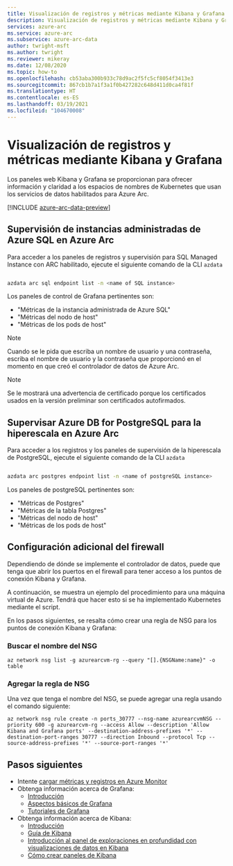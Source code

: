 ```yaml
---
title: Visualización de registros y métricas mediante Kibana y Grafana
description: Visualización de registros y métricas mediante Kibana y Grafana
services: azure-arc
ms.service: azure-arc
ms.subservice: azure-arc-data
author: twright-msft
ms.author: twright
ms.reviewer: mikeray
ms.date: 12/08/2020
ms.topic: how-to
ms.openlocfilehash: cb53aba300b933c78d9ac2f5fc5cf8054f3413e3
ms.sourcegitcommit: 867cb1b7a1f3a1f0b427282c648d411d0ca4f81f
ms.translationtype: HT
ms.contentlocale: es-ES
ms.lasthandoff: 03/19/2021
ms.locfileid: "104670008"
---
```

# <a name="view-logs-and-metrics-using-kibana-and-grafana"></a>Visualización de registros y métricas mediante Kibana y Grafana

Los paneles web Kibana y Grafana se proporcionan para ofrecer información y claridad a los espacios de nombres de Kubernetes que usan los servicios de datos habilitados para Azure Arc.

[!INCLUDE [azure-arc-data-preview](../../../includes/azure-arc-data-preview.md)]


## <a name="monitor-azure-sql-managed-instances-on-azure-arc"></a>Supervisión de instancias administradas de Azure SQL en Azure Arc

Para acceder a los paneles de registros y supervisión para SQL Managed Instance con ARC habilitado, ejecute el siguiente comando de la CLI `azdata`

```bash

azdata arc sql endpoint list -n <name of SQL instance>

```
Los paneles de control de Grafana pertinentes son:

* "Métricas de la instancia administrada de Azure SQL"
* "Métricas del nodo de host"
* "Métricas de los pods de host"


> [!NOTE]
>  Cuando se le pida que escriba un nombre de usuario y una contraseña, escriba el nombre de usuario y la contraseña que proporcionó en el momento en que creó el controlador de datos de Azure Arc.

> [!NOTE]
>  Se le mostrará una advertencia de certificado porque los certificados usados en la versión preliminar son certificados autofirmados.


## <a name="monitor-azure-database-for-postgresql-hyperscale-on-azure-arc"></a>Supervisar Azure DB for PostgreSQL para la hiperescala en Azure Arc

Para acceder a los registros y los paneles de supervisión de la hiperescala de PostgreSQL, ejecute el siguiente comando de la CLI `azdata`

```bash

azdata arc postgres endpoint list -n <name of postgreSQL instance>

```

Los paneles de postgreSQL pertinentes son:

* "Métricas de Postgres"
* "Métricas de la tabla Postgres"
* "Métricas del nodo de host"
* "Métricas de los pods de host"


## <a name="additional-firewall-configuration"></a>Configuración adicional del firewall

Dependiendo de dónde se implemente el controlador de datos, puede que tenga que abrir los puertos en el firewall para tener acceso a los puntos de conexión Kibana y Grafana.

A continuación, se muestra un ejemplo del procedimiento para una máquina virtual de Azure. Tendrá que hacer esto si se ha implementado Kubernetes mediante el script.

En los pasos siguientes, se resalta cómo crear una regla de NSG para los puntos de conexión Kibana y Grafana:

### <a name="find-the-name-of-the-nsg"></a>Buscar el nombre del NSG

```azurecli
az network nsg list -g azurearcvm-rg --query "[].{NSGName:name}" -o table
```

### <a name="add-the-nsg-rule"></a>Agregar la regla de NSG

Una vez que tenga el nombre del NSG, se puede agregar una regla usando el comando siguiente:

```azurecli
az network nsg rule create -n ports_30777 --nsg-name azurearcvmNSG --priority 600 -g azurearcvm-rg --access Allow --description 'Allow Kibana and Grafana ports' --destination-address-prefixes '*' --destination-port-ranges 30777 --direction Inbound --protocol Tcp --source-address-prefixes '*' --source-port-ranges '*'
```


## <a name="next-steps"></a>Pasos siguientes
- Intente [cargar métricas y registros en Azure Monitor](upload-metrics-and-logs-to-azure-monitor.md)
- Obtenga información acerca de Grafana:
   - [Introducción](https://grafana.com/docs/grafana/latest/getting-started/getting-started)
   - [Aspectos básicos de Grafana](https://grafana.com/tutorials/grafana-fundamentals/#1)
   - [Tutoriales de Grafana](https://grafana.com/tutorials/grafana-fundamentals/#1)
- Obtenga información acerca de Kibana:
   - [Introducción](https://www.elastic.co/webinars/getting-started-kibana?baymax=default&elektra=docs&storm=top-video)
   - [Guía de Kibana](https://www.elastic.co/guide/en/kibana/current/index.html)
   - [Introducción al panel de exploraciones en profundidad con visualizaciones de datos en Kibana](https://www.elastic.co/webinars/dashboard-drilldowns-with-data-visualizations-in-kibana/)
   - [Cómo crear paneles de Kibana](https://www.elastic.co/webinars/how-to-build-kibana-dashboards/)

